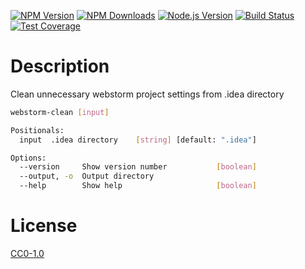 <!-- Markdown Docs: -->
<!-- https://guides.github.com/features/mastering-markdown/#GitHub-flavored-markdown -->
<!-- https://daringfireball.net/projects/markdown/basics -->
<!-- https://daringfireball.net/projects/markdown/syntax -->

[![NPM Version][npm-image]][npm-url]
[![NPM Downloads][downloads-image]][downloads-url]
[![Node.js Version][node-version-image]][node-version-url]
[![Build Status][travis-image]][travis-url]
[![Test Coverage][coveralls-image]][coveralls-url]

# Description

Clean unnecessary webstorm project settings from .idea directory

```bash
webstorm-clean [input]

Positionals:
  input  .idea directory    [string] [default: ".idea"]

Options:
  --version     Show version number           [boolean]
  --output, -o  Output directory
  --help        Show help                     [boolean]
```

# License

[CC0-1.0](LICENSE)

[npm-image]: https://img.shields.io/npm/v/webstorm-clean.svg
[npm-url]: https://npmjs.org/package/webstorm-clean
[node-version-image]: https://img.shields.io/node/v/webstorm-clean.svg
[node-version-url]: https://nodejs.org/en/download/
[travis-image]: https://travis-ci.org/NikolayMakhonin/nodejs-webstorm-clean.svg
[travis-url]: https://travis-ci.org/NikolayMakhonin/nodejs-webstorm-clean
[coveralls-image]: https://coveralls.io/repos/github/NikolayMakhonin/nodejs-webstorm-clean/badge.svg
[coveralls-url]: https://coveralls.io/github/NikolayMakhonin/nodejs-webstorm-clean
[downloads-image]: https://img.shields.io/npm/dm/webstorm-clean.svg
[downloads-url]: https://npmjs.org/package/webstorm-clean
[npm-url]: https://npmjs.org/package/webstorm-clean
